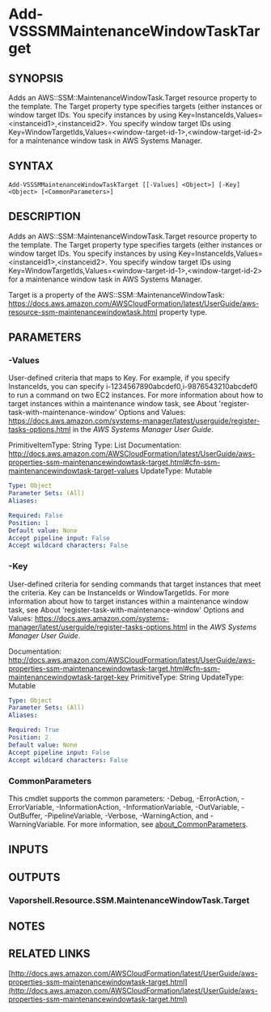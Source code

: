 # Add-VSSSMMaintenanceWindowTaskTarget

## SYNOPSIS
Adds an AWS::SSM::MaintenanceWindowTask.Target resource property to the template.
The Target property type specifies targets (either instances or window target IDs.
You specify instances by using Key=InstanceIds,Values=\<instanceid1\>,\<instanceid2\>.
You specify window target IDs using Key=WindowTargetIds,Values=\<window-target-id-1\>,\<window-target-id-2\> for a maintenance window task in AWS Systems Manager.

## SYNTAX

```
Add-VSSSMMaintenanceWindowTaskTarget [[-Values] <Object>] [-Key] <Object> [<CommonParameters>]
```

## DESCRIPTION
Adds an AWS::SSM::MaintenanceWindowTask.Target resource property to the template.
The Target property type specifies targets (either instances or window target IDs.
You specify instances by using Key=InstanceIds,Values=\<instanceid1\>,\<instanceid2\>.
You specify window target IDs using Key=WindowTargetIds,Values=\<window-target-id-1\>,\<window-target-id-2\> for a maintenance window task in AWS Systems Manager.

Target is a property of the AWS::SSM::MaintenanceWindowTask: https://docs.aws.amazon.com/AWSCloudFormation/latest/UserGuide/aws-resource-ssm-maintenancewindowtask.html property type.

## PARAMETERS

### -Values
User-defined criteria that maps to Key.
For example, if you specify InstanceIds, you can specify i-1234567890abcdef0,i-9876543210abcdef0 to run a command on two EC2 instances.
For more information about how to target instances within a maintenance window task, see About 'register-task-with-maintenance-window' Options and Values: https://docs.aws.amazon.com/systems-manager/latest/userguide/register-tasks-options.html in the *AWS Systems Manager User Guide*.

PrimitiveItemType: String
Type: List
Documentation: http://docs.aws.amazon.com/AWSCloudFormation/latest/UserGuide/aws-properties-ssm-maintenancewindowtask-target.html#cfn-ssm-maintenancewindowtask-target-values
UpdateType: Mutable

```yaml
Type: Object
Parameter Sets: (All)
Aliases:

Required: False
Position: 1
Default value: None
Accept pipeline input: False
Accept wildcard characters: False
```

### -Key
User-defined criteria for sending commands that target instances that meet the criteria.
Key can be InstanceIds or WindowTargetIds.
For more information about how to target instances within a maintenance window task, see About 'register-task-with-maintenance-window' Options and Values: https://docs.aws.amazon.com/systems-manager/latest/userguide/register-tasks-options.html in the *AWS Systems Manager User Guide*.

Documentation: http://docs.aws.amazon.com/AWSCloudFormation/latest/UserGuide/aws-properties-ssm-maintenancewindowtask-target.html#cfn-ssm-maintenancewindowtask-target-key
PrimitiveType: String
UpdateType: Mutable

```yaml
Type: Object
Parameter Sets: (All)
Aliases:

Required: True
Position: 2
Default value: None
Accept pipeline input: False
Accept wildcard characters: False
```

### CommonParameters
This cmdlet supports the common parameters: -Debug, -ErrorAction, -ErrorVariable, -InformationAction, -InformationVariable, -OutVariable, -OutBuffer, -PipelineVariable, -Verbose, -WarningAction, and -WarningVariable. For more information, see [about_CommonParameters](http://go.microsoft.com/fwlink/?LinkID=113216).

## INPUTS

## OUTPUTS

### Vaporshell.Resource.SSM.MaintenanceWindowTask.Target
## NOTES

## RELATED LINKS

[http://docs.aws.amazon.com/AWSCloudFormation/latest/UserGuide/aws-properties-ssm-maintenancewindowtask-target.html](http://docs.aws.amazon.com/AWSCloudFormation/latest/UserGuide/aws-properties-ssm-maintenancewindowtask-target.html)

